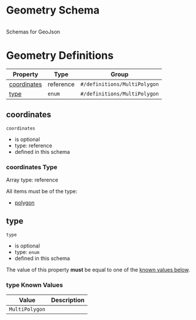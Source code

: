 
# Geometry Schema

```
```

Schemas for GeoJson

# Geometry Definitions

| Property | Type | Group |
|----------|------|-------|
| [coordinates](#coordinates) | reference | `#/definitions/MultiPolygon` |
| [type](#type) | `enum` | `#/definitions/MultiPolygon` |

## coordinates


`coordinates`

* is optional
* type: reference
* defined in this schema

### coordinates Type


Array type: reference

All items must be of the type:

* [polygon](geo.md#/definitions/polygon)








## type


`type`

* is optional
* type: `enum`
* defined in this schema

The value of this property **must** be equal to one of the [known values below](#type-known-values).

### type Known Values
| Value | Description |
|-------|-------------|
| `MultiPolygon` |  |



